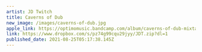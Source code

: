 ```yaml
---
artist: JD Twitch
title: Caverns of Dub
new_image: /images/caverns-of-dub.jpg
apple_link: https://optimomusic.bandcamp.com/album/caverns-of-dub-mixtape-by-jd-twitch
link: https://www.dropbox.com/s/pz74g99cqu29jyy/JDT.zip?dl=1
published_date: 2021-08-25T05:17:38.145Z
---
```

